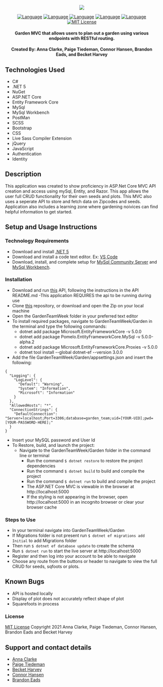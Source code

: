 <div align="center">

<img src="Garden/wwwroot/img/GreenThumb.png">

[![Language][language-shield]][language-url]
[![Language][languageH-shield]][languageH-url]
[![Language][languageC-shield]][languageC-url]
[![Language][languageS-shield]][languageS-url]
[![Language][languageJ-shield]][languageJ-url]
[![MIT License][license-shield]][license-url]

#### Garden MVC that allows users to plan out a garden using various endpoints with RESTful routing.

#### Created By: Anna Clarke, Paige Tiedeman, Connor Hansen, Brandon Eads, and Becket Harvey

</div>

## Technologies Used

* C#
* .NET 5
* NuGet
* ASP.NET Core
* Entity Framework Core
* MySql
* MySql Workbench
* PostMan
* SCSS
* Bootstrap
* CSS
* Live Sass Compiler Extension
* jQuery
* JavaScript
* Authentication 
* Identity

## Description

This application was created to show proficiency in ASP.Net Core MVC API creation and access using mySql, Entity, and Razor. This app allows the user full CRUD functionality for their own seeds and plots. This MVC also uses a seperate API to store and fetch data on Zipcodes and seeds. Application also includes a learning zone where gardening noivices can find helpful information to get started.

## Setup and Usage Instructions

### Technology Requirements

* Download and install [.NET 5](https://dotnet.microsoft.com/download/dotnet/5.0)
* Download and install a code text editor. Ex: [VS Code](https://code.visualstudio.com/)
* Download, install, and complete setup for [MySql Community Server](https://dev.mysql.com/downloads/file/?id=484914) and [MySql Workbench](https://dev.mysql.com/downloads/file/?id=484391).

### Installation

* Download and run [this](https://github.com/paigetiedeman/GardenAPI.Solution) API, following the instructions in the API README.md
  -This application REQUIRES the api to be running during use
* Clone [this](https://github.com/paigetiedeman/GardenTeamWeek) repository, or download and open the Zip on your local machine
* Open the GardenTeamWeek folder in your preferred text editor
* To install required packages, navigate to GardenTeamWeek/Garden in the terminal and type the following commands:
  - dotnet add package Microsoft.EntityFrameworkCore -v 5.0.0
  - dotnet add package Pomelo.EntityFrameworkCore.MySql -v 5.0.0-alpha.2
  - dotnet add package Microsoft.EntityFrameworkCore.Proxies -v 5.0.0
  - dotnet tool install --global dotnet-ef --version 3.0.0
* Add the file GardenTeamWeek/Garden/appsettings.json and insert the following:
```
{
  "Logging": {
    "LogLevel": {
      "Default": "Warning",
      "System": "Information",
      "Microsoft": "Information"
    }
  },
  "AllowedHosts": "*",
  "ConnectionStrings": {
    "DefaultConnection": "Server=localhost;Port=3306;database=garden_team;uid=[YOUR-UID];pwd=[YOUR-PASSWORD-HERE];"
  }
}
```
* Insert your MySQL password and User Id
* To Restore, build, and launch the project:
  - Navigate to the GardenTeamWeek/Garden folder in the command line or terminal
    - Run the command `$ dotnet restore` to restore the project dependencies
    - Run the command `$ dotnet build` to build and compile the project
    - Run the command `$ dotnet run` to build and compile the project
    - The ASP.NET Core MVC is viewable in the browser at http://localhost:5000 
    - If the styling is not appearing in the browser, open http://localhost:5000 in an incognito browser or clear your browser cache

### Steps to Use

* In your terminal navigate into GardenTeamWeek/Garden 
* If Migrations folder is not present run `$ dotnet ef migrations add Initial` to add Migrations folder
* Then run `$ dotnet ef database update` to create the schema
* Run `$ dotnet run` to start the live server at http://localhost:5000 
* Register and then log into your account to be able to navigate
* Choose any route from the buttons or header to navigate to view the full CRUD for seeds, sqfoots or plots.


## Known Bugs

* API is hosted locally
* Display of plot does not accurately reflect shape of plot
* Squarefoots in process

### License

[MIT License](https://opensource.org/licenses/MIT)
Copyright 2021 Anna Clarke, Paige Tiedeman, Connor Hansen, Brandon Eads and Becket Harvey

## Support and contact details

* [Anna Clarke](https://github.com/)
* [Paige Tiedeman](github.com/paigetiedeman) 
* [Becket Harvey](https://github.com/)
* [Connor Hansen](https://github.com/)
* [Brandon Eads](https://github.com/)


[license-shield]: https://img.shields.io/badge/License-MIT-blue
[license-url]: https://opensource.org/licenses/MIT
[language-shield]: https://img.shields.io/badge/Language-C%23-green
[language-url]: https://docs.microsoft.com/en-us/dotnet/csharp/
[LanguageH-shield]: https://img.shields.io/badge/Language-HTML-red
[LanguageH-url]: https://developer.mozilla.org/en-US/docs/Web/HTML
[LanguageC-shield]: https://img.shields.io/badge/Language-CSS-blueviolet
[LanguageC-url]: https://developer.mozilla.org/en-US/docs/Web/CSS
[LanguageS-shield]: https://img.shields.io/badge/Language-SCSS-ff69b4
[LanguageS-url]: https://sass-lang.com/documentation
[LanguageJ-shield]: https://img.shields.io/badge/Language-JavaScript-yellow
[LanguageJ-url]: https://sass-lang.com/documentation